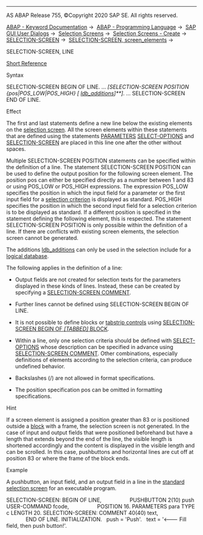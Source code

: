   

* * *

AS ABAP Release 755, ©Copyright 2020 SAP SE. All rights reserved.

[ABAP - Keyword Documentation](javascript:call_link\('abenabap.htm'\)) →  [ABAP - Programming Language](javascript:call_link\('abenabap_reference.htm'\)) →  [SAP GUI User Dialogs](javascript:call_link\('abenabap_screens.htm'\)) →  [Selection Screens](javascript:call_link\('abenselection_screen.htm'\)) →  [Selection Screens - Create](javascript:call_link\('abenselection_screen_create.htm'\)) →  [SELECTION-SCREEN](javascript:call_link\('abapselection-screen.htm'\)) →  [SELECTION-SCREEN, screen\_elements](javascript:call_link\('abapselection-screen_layout.htm'\)) → 

SELECTION-SCREEN, LINE

[Short Reference](javascript:call_link\('abapselection-screen_bol_shortref.htm'\))

Syntax

SELECTION-SCREEN BEGIN OF LINE.
...
*\[*SELECTION-SCREEN POSITION *{*pos*|*POS\_LOW*|*POS\_HIGH*}* *\[* [ldb\_additions](javascript:call_link\('abapselection-screen_ldb_additions.htm'\))*\]**\]*.
...
SELECTION-SCREEN END OF LINE.

Effect

The first and last statements define a new line below the existing elements on the [selection screen](javascript:call_link\('abenselection_screen_glosry.htm'\) "Glossary Entry"). All the screen elements within these statements that are defined using the statements [PARAMETERS](javascript:call_link\('abapparameters.htm'\)) [SELECT-OPTIONS](javascript:call_link\('abapselect-options.htm'\)) and [SELECTION-SCREEN](javascript:call_link\('abapselection-screen.htm'\)) are placed in this line one after the other without spaces.

Multiple SELECTION-SCREEN POSITION statements can be specified within the definition of a line. The statement SELECTION-SCREEN POSITION can be used to define the output position for the following screen element. The position pos can either be specified directly as a number between 1 and 83 or using POS\_LOW or POS\_HIGH expressions. The expression POS\_LOW specifies the position in which the input field for a parameter or the first input field for a [selection criterion](javascript:call_link\('abenselection_criterion_glosry.htm'\) "Glossary Entry") is displayed as standard. POS\_HIGH specifies the position in which the second input field for a selection criterion is to be displayed as standard. If a different position is specified in the statement defining the following element, this is respected. The statement SELECTION-SCREEN POSITION is only possible within the definition of a line. If there are conflicts with existing screen elements, the selection screen cannot be generated.

The additions [ldb\_additions](javascript:call_link\('abapselection-screen_ldb_additions.htm'\)) can only be used in the selection include for a [logical database](javascript:call_link\('abenlogical_data_base_glosry.htm'\) "Glossary Entry").

The following applies in the definition of a line:

-   Output fields are not created for selection texts for the parameters displayed in these kinds of lines. Instead, these can be created by specifying a [SELECTION-SCREEN COMMENT](javascript:call_link\('abapselection-screen_comment.htm'\)).

-   Further lines cannot be defined using SELECTION-SCREEN BEGIN OF LINE.

-   It is not possible to define blocks or [tabstrip controls](javascript:call_link\('abentabstrip_control_glosry.htm'\) "Glossary Entry") using [SELECTION-SCREEN BEGIN OF *\[*TABBED*\]* BLOCK](javascript:call_link\('abapselection-screen_tabbed.htm'\)).

-   Within a line, only one selection criteria should be defined with [SELECT-OPTIONS](javascript:call_link\('abapselect-options.htm'\)) whose description can be specified in advance using [SELECTION-SCREEN COMMENT](javascript:call_link\('abapselection-screen_comment.htm'\)). Other combinations, especially definitions of elements according to the selection criteria, can produce undefined behavior.

-   Backslashes (/) are not allowed in format specifications.

-   The position specification pos can be omitted in formatting specifications.
    

Hint

If a screen element is assigned a position greater than 83 or is positioned outside a [block](javascript:call_link\('abapselection-screen_block.htm'\)) with a frame, the selection screen is not generated. In the case of input and output fields that were positioned beforehand but have a length that extends beyond the end of the line, the visible length is shortened accordingly and the content is displayed in the visible length and can be scrolled. In this case, pushbuttons and horizontal lines are cut off at position 83 or where the frame of the block ends.

Example

A pushbutton, an input field, and an output field in a line in the [standard selection screen](javascript:call_link\('abenstandard_selscreen_glosry.htm'\) "Glossary Entry") for an executable program.

SELECTION-SCREEN: BEGIN OF LINE,
                  PUSHBUTTON 2(10) push USER-COMMAND fcode,
                  POSITION 16.
PARAMETERS para TYPE c LENGTH 20.
SELECTION-SCREEN: COMMENT 40(40) text,
                  END OF LINE.
INITIALIZATION.
  push = 'Push'.
  text = '<--- Fill field, then push button!'.